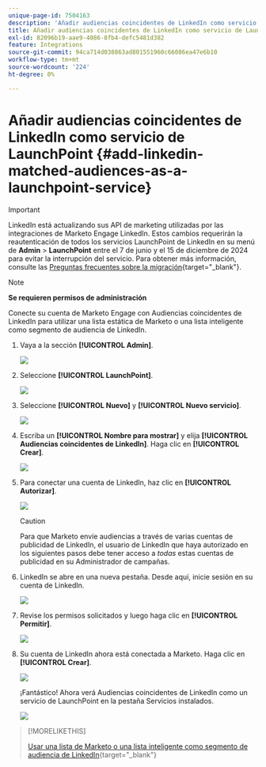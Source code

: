 ```yaml
---
unique-page-id: 7504163
description: 'Añadir audiencias coincidentes de LinkedIn como servicio de LaunchPoint: documentos de Marketo: documentación del producto'
title: Añadir audiencias coincidentes de LinkedIn como servicio de LaunchPoint
exl-id: 82096b19-aae9-4086-8fb4-defc5481d382
feature: Integrations
source-git-commit: 94ca714d038863ad801551960c66086ea47e6b10
workflow-type: tm+mt
source-wordcount: '224'
ht-degree: 0%

---
```


# Añadir audiencias coincidentes de LinkedIn como servicio de LaunchPoint {#add-linkedin-matched-audiences-as-a-launchpoint-service}

>[!IMPORTANT]
>
>LinkedIn está actualizando sus API de marketing utilizadas por las integraciones de Marketo Engage LinkedIn. Estos cambios requerirán la reautenticación de todos los servicios LaunchPoint de LinkedIn en su menú de **Admin** > **LaunchPoint** entre el 7 de junio y el 15 de diciembre de 2024 para evitar la interrupción del servicio. Para obtener más información, consulte las [Preguntas frecuentes sobre la migración](https://nation.marketo.com/t5/employee-blogs/linkedin-re-authentication-required/ba-p/347794){target="_blank"}.

>[!NOTE]
>
>**Se requieren permisos de administración**

Conecte su cuenta de Marketo Engage con Audiencias coincidentes de LinkedIn para utilizar una lista estática de Marketo o una lista inteligente como segmento de audiencia de LinkedIn.

1. Vaya a la sección **[!UICONTROL Admin]**.

   ![](assets/admin.png)

1. Seleccione **[!UICONTROL LaunchPoint]**.

   ![](assets/image2014-12-5-14-3a35-3a27.png)

1. Seleccione **[!UICONTROL Nuevo]** y **[!UICONTROL Nuevo servicio]**.

   ![](assets/image2014-12-5-14-3a37-3a33.png)

1. Escriba un **[!UICONTROL Nombre para mostrar]** y elija **[!UICONTROL Audiencias coincidentes de LinkedIn]**. Haga clic en **[!UICONTROL Crear]**.

   ![](assets/image2018-2-23-14-3a25-3a39.png)

1. Para conectar una cuenta de LinkedIn, haz clic en **[!UICONTROL Autorizar]**.

   ![](assets/authorizeaccount.png)

   >[!CAUTION]
   >
   >Para que Marketo envíe audiencias a través de varias cuentas de publicidad de LinkedIn, el usuario de LinkedIn que haya autorizado en los siguientes pasos debe tener acceso a *todas* estas cuentas de publicidad en su Administrador de campañas.

1. LinkedIn se abre en una nueva pestaña. Desde aquí, inicie sesión en su cuenta de LinkedIn.

   ![](assets/image2018-2-23-14-3a32-3a20.png)

1. Revise los permisos solicitados y luego haga clic en **[!UICONTROL Permitir]**.

   ![](assets/li-permissions.png)

1. Su cuenta de LinkedIn ahora está conectada a Marketo. Haga clic en **[!UICONTROL Crear]**.

   ![](assets/image2018-2-23-14-3a35-3a55.png)

   ¡Fantástico! Ahora verá Audiencias coincidentes de LinkedIn como un servicio de LaunchPoint en la pestaña Servicios instalados.

   ![](assets/bartholomew2.png)

>[!MORELIKETHIS]
>
>[Usar una lista de Marketo o una lista inteligente como segmento de audiencia de LinkedIn](/help/marketo/product-docs/demand-generation/social/social-functions/use-a-marketo-list-or-smart-list-as-a-linkedin-audience-segment.md){target="_blank"}

